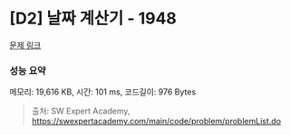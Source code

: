 # [D2] 날짜 계산기 - 1948 

[문제 링크](https://swexpertacademy.com/main/code/problem/problemDetail.do?contestProbId=AV5PnnU6AOsDFAUq) 

### 성능 요약

메모리: 19,616 KB, 시간: 101 ms, 코드길이: 976 Bytes



> 출처: SW Expert Academy, https://swexpertacademy.com/main/code/problem/problemList.do